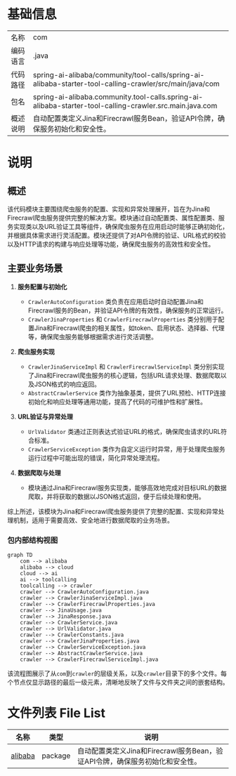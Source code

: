 # 基础信息

|      |      |
|------|------|
| 名称 | com |
| 编码语言 | .java |
| 代码路径 | spring-ai-alibaba/community/tool-calls/spring-ai-alibaba-starter-tool-calling-crawler/src/main/java/com |
| 包名 | spring-ai-alibaba.community.tool-calls.spring-ai-alibaba-starter-tool-calling-crawler.src.main.java.com |
| 概述说明 | 自动配置类定义Jina和Firecrawl服务Bean，验证API令牌，确保服务初始化和安全性。 |

# 说明

## 概述
该代码模块主要围绕爬虫服务的配置、实现和异常处理展开，旨在为Jina和Firecrawl爬虫服务提供完整的解决方案。模块通过自动配置类、属性配置类、服务实现类以及URL验证工具等组件，确保爬虫服务在应用启动时能够正确初始化，并根据具体需求进行灵活配置。模块还提供了对API令牌的验证、URL格式的校验以及HTTP请求的构建与响应处理等功能，确保爬虫服务的高效性和安全性。

## 主要业务场景
1. **服务配置与初始化**  
   - `CrawlerAutoConfiguration` 类负责在应用启动时自动配置Jina和Firecrawl服务的Bean，并验证API令牌的有效性，确保服务的正常运行。
   - `CrawlerJinaProperties` 和 `CrawlerFirecrawlProperties` 类分别用于配置Jina和Firecrawl爬虫的相关属性，如token、启用状态、选择器、代理等，确保爬虫服务能够根据需求进行灵活调整。

2. **爬虫服务实现**  
   - `CrawlerJinaServiceImpl` 和 `CrawlerFirecrawlServiceImpl` 类分别实现了Jina和Firecrawl爬虫服务的核心逻辑，包括URL请求处理、数据爬取以及JSON格式的响应返回。
   - `AbstractCrawlerService` 类作为抽象基类，提供了URL预检、HTTP连接初始化和响应处理等通用功能，提高了代码的可维护性和扩展性。

3. **URL验证与异常处理**  
   - `UrlValidator` 类通过正则表达式验证URL的格式，确保爬虫请求的URL符合标准。
   - `CrawlerServiceException` 类作为自定义运行时异常，用于处理爬虫服务运行过程中可能出现的错误，简化异常处理流程。

4. **数据爬取与处理**  
   - 模块通过Jina和Firecrawl服务实现类，能够高效地完成对目标URL的数据爬取，并将获取的数据以JSON格式返回，便于后续处理和使用。

综上所述，该模块为Jina和Firecrawl爬虫服务提供了完整的配置、实现和异常处理机制，适用于需要高效、安全地进行数据爬取的业务场景。


### 包内部结构视图

```mermaid
graph TD
    com --> alibaba
    alibaba --> cloud
    cloud --> ai
    ai --> toolcalling
    toolcalling --> crawler
    crawler --> CrawlerAutoConfiguration.java
    crawler --> CrawlerJinaServiceImpl.java
    crawler --> CrawlerFirecrawlProperties.java
    crawler --> JinaUsage.java
    crawler --> JinaResponse.java
    crawler --> CrawlerService.java
    crawler --> UrlValidator.java
    crawler --> CrawlerConstants.java
    crawler --> CrawlerJinaProperties.java
    crawler --> CrawlerServiceException.java
    crawler --> AbstractCrawlerService.java
    crawler --> CrawlerFirecrawlServiceImpl.java
```

该流程图展示了从`com`到`crawler`的层级关系，以及`crawler`目录下的多个文件。每个节点仅显示路径的最后一级元素，清晰地反映了文件与文件夹之间的嵌套结构。

# 文件列表 File List

| 名称   | 类型  | 说明 |
|-------|------|-------------|
| [alibaba](alibaba/_module.md) | package | 自动配置类定义Jina和Firecrawl服务Bean，验证API令牌，确保服务初始化和安全性。 |


